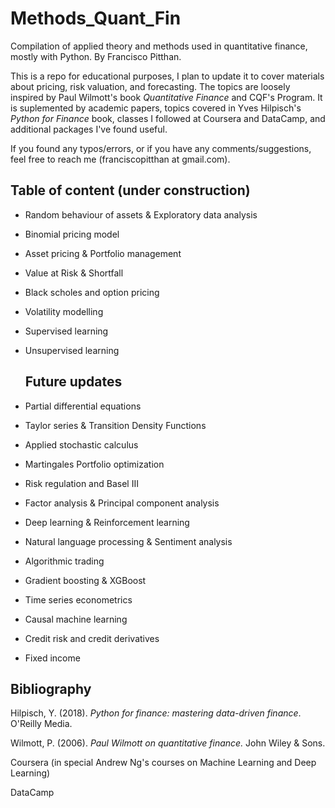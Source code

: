# Methods_Quant_Fin
 
  Compilation of applied theory and methods used in quantitative finance, mostly with Python. By Francisco Pitthan.

  This is a repo for educational purposes, I plan to update it to cover materials about pricing, risk valuation, and forecasting. The topics are loosely inspired by Paul Wilmott's book *Quantitative Finance* and CQF's Program. It is suplemented by academic papers, topics covered in Yves Hilpisch's *Python for Finance* book, classes I followed at Coursera and DataCamp, and additional packages I've found useful.

  If you found any typos/errors, or if you have any comments/suggestions, feel free to reach me (franciscopitthan at gmail.com).

  ## Table of content (under construction)

* Random behaviour of assets & Exploratory data analysis
* Binomial pricing model
* Asset pricing & Portfolio management
* Value at Risk & Shortfall
* Black scholes and option pricing
* Volatility modelling
* Supervised learning
* Unsupervised learning


  ## Future updates

* Partial differential equations
* Taylor series & Transition Density Functions
* Applied stochastic calculus
* Martingales
  Portfolio optimization
* Risk regulation and Basel III
* Factor analysis & Principal component analysis
* Deep learning & Reinforcement learning
* Natural language processing & Sentiment analysis
* Algorithmic trading
* Gradient boosting & XGBoost
* Time series econometrics
* Causal machine learning
* Credit risk and credit derivatives
* Fixed income


## Bibliography

Hilpisch, Y. (2018). *Python for finance: mastering data-driven finance*. O'Reilly Media.

Wilmott, P. (2006). *Paul Wilmott on quantitative finance.* John Wiley & Sons.

Coursera (in special Andrew Ng's courses on Machine Learning and Deep Learning) 

DataCamp






  
